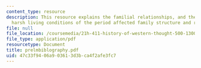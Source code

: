 ```yaml
---
content_type: resource
description: This resource explains the familial relationships, and the way that the
  harsh living conditions of the period affected family structure and relationships.
file: null
file_location: /coursemedia/21h-411-history-of-western-thought-500-1300-fall-2004/47c33f9406a903613d3bca4f2afe3fc7_prelmbiblography.pdf
file_type: application/pdf
resourcetype: Document
title: prelmbiblography.pdf
uid: 47c33f94-06a9-0361-3d3b-ca4f2afe3fc7
---
```

